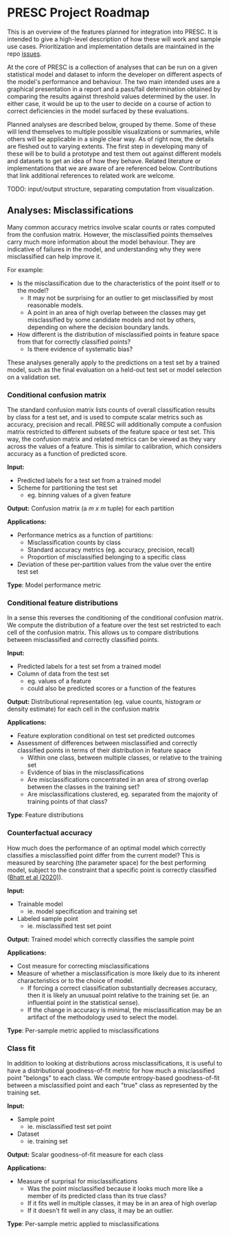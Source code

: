 PRESC Project Roadmap
=====================

This is an overview of the features planned for integration into PRESC.
It is intended to give a high-level description of how these will work and
sample use cases.
Prioritization and implementation details are maintained in the repo
[issues](https://github.com/mozilla/PRESC/issues).

At the core of PRESC is a collection of analyses that can be run on a given
statistical model and dataset to inform the developer on different aspects of
the model's performance and behaviour.
The two main intended uses are a graphical presentation in a report and a
pass/fail determination obtained by comparing the results against threshold
values determined by the user.
In either case, it would be up to the user to decide on a course of action to
correct deficiencies in the model surfaced by these evaluations.

Planned analyses are described below, grouped by theme.
Some of these will lend themselves to multiple possible visualizations or
summaries, while others will be applicable in a single clear way.
As of right now, the details are fleshed out to varying extents.
The first step in developing many of these will be to build a prototype and test
them out against different models and datasets to get an idea of how they
behave.
Related literature or implementations that we are aware of are referenced below.
Contributions that link additional references to related work are welcome.

TODO: input/output structure, separating computation from visualization.

Analyses: Misclassifications
----------------------------

Many common accuracy metrics involve scalar counts or rates computed from the
confusion matrix.
However, the misclassified points themselves carry much more information about
the model behaviour.
They are indicative of failures in the model, and understanding why they were
misclassified can help improve it.

For example:

- Is the misclassification due to the characteristics of the point itself or to
  the model?
    * It may not be surprising for an outlier to get misclassified by most
      reasonable models.
    * A point in an area of high overlap between the classes may get
      misclassified by some candidate models and not by others, depending on
      where the decision boundary lands.
- How different is the distribution of misclassified points in feature space
  from that for correctly classified points?
    * Is there evidence of systematic bias?

These analyses generally apply to the predictions on a test set by a trained
model, such as the final evaluation on a held-out test set or model selection on
a validation set.

### Conditional confusion matrix

The standard confusion matrix lists counts of overall classification results by
class for a test set, and is used to compute scalar metrics such as accuracy,
precision and recall.
PRESC will additionally compute a confusion matrix restricted to different
subsets of the feature space or test set. 
This way, the confusion matrix and related metrics can be viewed as they vary
across the values of a feature.
This is similar to calibration, which considers accuracy as a function of
predicted score.

__Input:__

- Predicted labels for a test set from a trained model
- Scheme for partitioning the test set
    * eg. binning values of a given feature

__Output:__ Confusion matrix (a _m x m_ tuple) for each partition

__Applications:__

- Performance metrics as a function of partitions:
    * Misclassification counts by class
    * Standard accuracy metrics (eg. accuracy, precision, recall)
    * Proportion of misclassified belonging to a specific class
- Deviation of these per-partition values from the value over the entire test
  set

__Type__: Model performance metric

### Conditional feature distributions

In a sense this reverses the conditioning of the conditional confusion matrix. 
We compute the distribution of a feature over the test set restricted to each
cell of the confusion matrix.
This allows us to compare distributions between misclassified and correctly
classified points.

__Input:__

- Predicted labels for a test set from a trained model
- Column of data from the test set
    * eg. values of a feature
    * could also be predicted scores or a function of the features

__Output:__ Distributional representation (eg. value counts, histogram or
density estimate) for each cell in the confusion matrix

__Applications:__

- Feature exploration conditional on test set predicted outcomes
- Assessment of differences between misclassified and correctly classified
  points in terms of their distribution in feature space
    * Within one class, between multiple classes, or relative to the training
      set
    * Evidence of bias in the misclassifications
    * Are misclassifications concentrated in an area of strong overlap between
      the classes in the training set?
    * Are misclassifications clustered, eg. separated from the majority of
      training points of that class?

__Type__: Feature distributions

### Counterfactual accuracy

How much does the performance of an optimal model which correctly classifies a
misclassified point differ from the current model?
This is measured by searching (the parameter space) for the best performing
model, subject to the constraint that a specific point is correctly classified
([Bhatt et al (2020)][1]).

__Input:__

- Trainable model
    * ie. model specification and training set
- Labeled sample point
    * ie. misclassified test set point

__Output:__ Trained model which correctly classifies the sample point

__Applications:__

- Cost measure for correcting misclassifications
- Measure of whether a misclassification is more likely due to its inherent
  characteristics or to the choice of model.
    * If forcing a correct classification substantially decreases accuracy, then
      it is likely an unusual point relative to the training set (ie. an
      influential point in the statistical sense).
    * If the change in accuracy is minimal, the misclassification may be an
      artifact of the methodology used to select the model.

__Type__: Per-sample metric applied to misclassifications

### Class fit

In addition to looking at distributions across misclassifications, it is useful
to have a distributional goodness-of-fit metric for how much a misclassified
point "belongs" to each class.
We compute entropy-based goodness-of-fit between a misclassified point and each
"true" class as represented by the training set.

__Input:__

- Sample point
    * ie. misclassified test set point
- Dataset
    * ie. training set

__Output:__ Scalar goodness-of-fit measure for each class

__Applications:__

- Measure of surprisal for misclassifications
    * Was the point misclassified because it looks much more like a member of its predicted class than its true class?
    * If it fits well in multiple classes, it may be in an area of high overlap
    * If it doesn't fit well in any class, it may be an outlier.

__Type__: Per-sample metric applied to misclassifications


[1]: ../literature/ML_IRL_20_CFA.pdf 
